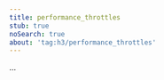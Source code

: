 ```yaml
---
title: performance_throttles
stub: true
noSearch: true
about: 'tag:h3/performance_throttles'
---
```

  ...
  